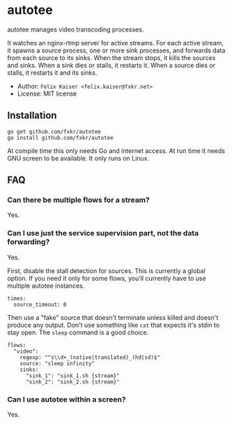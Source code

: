 # autotee

autotee manages video transcoding processes.

It watches an nginx-rtmp server for active streams.  For each active stream,
it spawns a source process, one or more sink processes, and forwards data from
each source to its sinks.  When the stream stops, it kills the sources and
sinks.  When a sink dies or stalls, it restarts it.  When a source dies or
stalls, it restarts it and its sinks.

* Author: `Felix Kaiser <felix.kaiser@fxkr.net>`
* License: MIT license


## Installation

```
go get github.com/fxkr/autotee
go install github.com/fxkr/autotee
```

At compile time this only needs Go and internet access.
At run time it needs GNU screen to be available.
It only runs on Linux.


## FAQ

### Can there be multiple flows for a stream?

Yes.

### Can I use just the service supervision part, not the data forwarding?

Yes.

First, disable the stall detection for sources.
This is currently a global option.
If you need it only for some flows, you'll currently have to use multiple autotee instances.

```
times:
  source_timeout: 0
```

Then use a "fake" source that doesn't terminate unless killed and doesn't produce any output.
Don't use something like `cat` that expects it's stdin to stay open.
The `sleep` command is a good choice.

```
flows:
  "video":
    regexp: "^s\\d+_(native|translated)_(hd|sd)$"
    source: "sleep infinity"
    sinks:
      "sink_1": "sink_1.sh {stream}"
      "sink_2": "sink_2.sh {stream}"
```

### Can I use autotee within a screen?

Yes.

